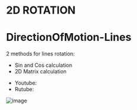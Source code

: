 # 2D ROTATION

# DirectionOfMotion-Lines

2 methods for lines rotation:
+ Sin and Cos calculation
+ 2D Matrix calculation


- Youtube: 
- Rutube:

![image](https://github.com/user-attachments/assets/2634ba5b-0d28-462a-ae20-6e7a59893e10)
